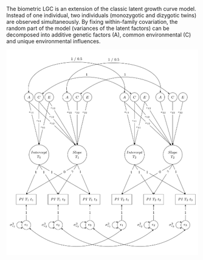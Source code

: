 The biometric LGC is an extension of the classic latent growth curve model. Instead of one individual, two individuals (monozygotic and dizygotic twins) are observed simultaneously. By fixing within-family covariation, the random part of the model (variances of the latent factors) can be decomposed into additive genetic factors (A), common environmental (C) and unique environmental influences.

![alt text](https://github.com/ldasey/OpenMx_scripts/raw/main/biometric_LGC/biometric.png)
